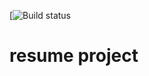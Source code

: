 [![Build status](https://img.shields.io/github/actions/workflow/status/gabogarciam/resume/main.yml?branch=master)

# resume project
